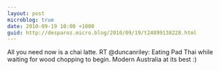 ```yaml
---
layout: post
microblog: true
date: 2010-09-19 10:00 +1000
guid: http://desparoz.micro.blog/2010/09/19/t24899138228.html
---
```

All you need now is a chai latte. RT @duncanriley: Eating Pad Thai while waiting for wood chopping to begin. Modern Australia at its best :)

